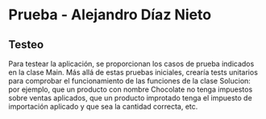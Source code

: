 # Prueba - Alejandro Díaz Nieto

## Testeo
Para testear la aplicación, se proporcionan los casos de prueba indicados en la clase Main. Más allá de estas pruebas iniciales, crearía tests unitarios para comprobar el funcionamiento de las funciones de la clase Solucion: por ejemplo, que un producto con nombre Chocolate no tenga impuestos sobre ventas aplicados, que un producto improtado tenga el impuesto de importación aplicado y que sea la cantidad correcta, etc.
 
